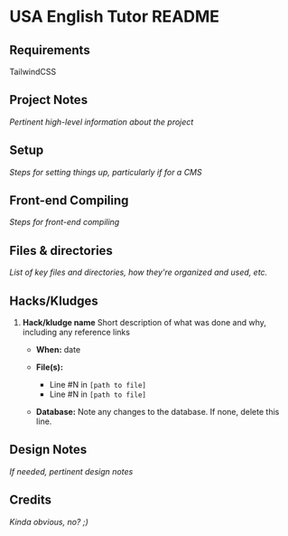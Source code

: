 # USA English Tutor README

## Requirements

TailwindCSS

## Project Notes

_Pertinent high-level information about the project_

## Setup

_Steps for setting things up, particularly if for a CMS_

## Front-end Compiling

_Steps for front-end compiling_

## Files & directories

_List of key files and directories, how they're organized and used, etc._

## Hacks/Kludges

1. **Hack/kludge name**
   Short description of what was done and why, including any reference links

   - **When:** date
   - **File(s):**

     - Line #N in `[path to file]`
     - Line #N in `[path to file]`

   - **Database:** Note any changes to the database. If none, delete this line.

## Design Notes

_If needed, pertinent design notes_

## Credits

_Kinda obvious, no? ;)_
